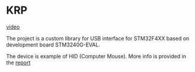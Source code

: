 # KRP


[video](<https://youtu.be/5eoS-_92pFM>)

The project is a custom library for USB interface for STM32F4XX based on development board STM3240G-EVAL.

The device is example of HID (Computer Mouse). More info is provided in the [report](Report.pdf)
